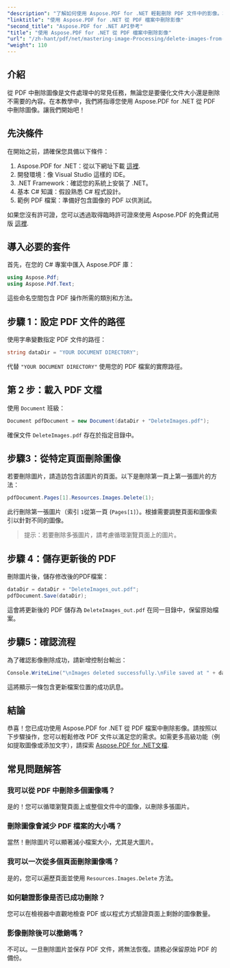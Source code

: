 ```yaml
---
"description": "了解如何使用 Aspose.PDF for .NET 輕鬆刪除 PDF 文件中的影像。本逐步教學將引導您完成載入 PDF 和刪除影像的過程。"
"linktitle": "使用 Aspose.PDF for .NET 從 PDF 檔案中刪除影像"
"second_title": "Aspose.PDF for .NET API參考"
"title": "使用 Aspose.PDF for .NET 從 PDF 檔案中刪除影像"
"url": "/zh-hant/pdf/net/mastering-image-Processing/delete-images-from-pdf-files/"
"weight": 110
---
```


## 介紹

從 PDF 中刪除圖像是文件處理中的常見任務，無論您是要優化文件大小還是刪除不需要的內容。在本教學中，我們將指導您使用 Aspose.PDF for .NET 從 PDF 中刪除圖像。讓我們開始吧！

## 先決條件

在開始之前，請確保您具備以下條件：

1. Aspose.PDF for .NET：從以下網址下載 [這裡](https://releases。aspose.com/pdf/net/).
2. 開發環境：像 Visual Studio 這樣的 IDE。
3. .NET Framework：確認您的系統上安裝了 .NET。
4. 基本 C# 知識：假設熟悉 C# 程式設計。
5. 範例 PDF 檔案：準備好包含圖像的 PDF 以供測試。

如果您沒有許可證，您可以透過取得臨時許可證來使用 Aspose.PDF 的免費試用版 [這裡](https://purchase。aspose.com/temporary-license/).

## 導入必要的套件

首先，在您的 C# 專案中匯入 Aspose.PDF 庫：

```csharp
using Aspose.Pdf;
using Aspose.Pdf.Text;
```

這些命名空間包含 PDF 操作所需的類別和方法。

## 步驟 1：設定 PDF 文件的路徑

使用字串變數指定 PDF 文件的路徑：

```csharp
string dataDir = "YOUR DOCUMENT DIRECTORY";
```

代替 `"YOUR DOCUMENT DIRECTORY"` 使用您的 PDF 檔案的實際路徑。

## 第 2 步：載入 PDF 文檔

使用 `Document` 班級：

```csharp
Document pdfDocument = new Document(dataDir + "DeleteImages.pdf");
```

確保文件 `DeleteImages.pdf` 存在於指定目錄中。

## 步驟3：從特定頁面刪除圖像

若要刪除圖片，請造訪包含該圖片的頁面。以下是刪除第一頁上第一張圖片的方法：

```csharp
pdfDocument.Pages[1].Resources.Images.Delete(1);
```

此行刪除第一張圖片（索引 `1`從第一頁 (`Pages[1]`）。根據需要調整頁面和圖像索引以針對不同的圖像。

> 提示：若要刪除多張圖片，請考慮循環瀏覽頁面上的圖片。

## 步驟 4：儲存更新後的 PDF

刪除圖片後，儲存修改後的PDF檔案：

```csharp
dataDir = dataDir + "DeleteImages_out.pdf";
pdfDocument.Save(dataDir);
```

這會將更新後的 PDF 儲存為 `DeleteImages_out.pdf` 在同一目錄中，保留原始檔案。

## 步驟5：確認流程

為了確認影像刪除成功，請新增控制台輸出：

```csharp
Console.WriteLine("\nImages deleted successfully.\nFile saved at " + dataDir);
```

這將顯示一條包含更新檔案位置的成功訊息。

## 結論

恭喜！您已成功使用 Aspose.PDF for .NET 從 PDF 檔案中刪除影像。請按照以下步驟操作，您可以輕鬆修改 PDF 文件以滿足您的需求。如需更多高級功能（例如提取圖像或添加文字），請探索 [Aspose.PDF for .NET文檔](https://reference。aspose.com/pdf/net/).

## 常見問題解答

### 我可以從 PDF 中刪除多個圖像嗎？
是的！您可以循環瀏覽頁面上或整個文件中的圖像，以刪除多張圖片。

### 刪除圖像會減少 PDF 檔案的大小嗎？
當然！刪除圖片可以顯著減小檔案大小，尤其是大圖片。

### 我可以一次從多個頁面刪除圖像嗎？
是的，您可以遍歷頁面並使用 `Resources.Images.Delete` 方法。

### 如何驗證影像是否已成功刪除？
您可以在檢視器中直觀地檢查 PDF 或以程式方式驗證頁面上剩餘的圖像數量。

### 影像刪除後可以撤銷嗎？
不可以。一旦刪除圖片並保存 PDF 文件，將無法恢復。請務必保留原始 PDF 的備份。